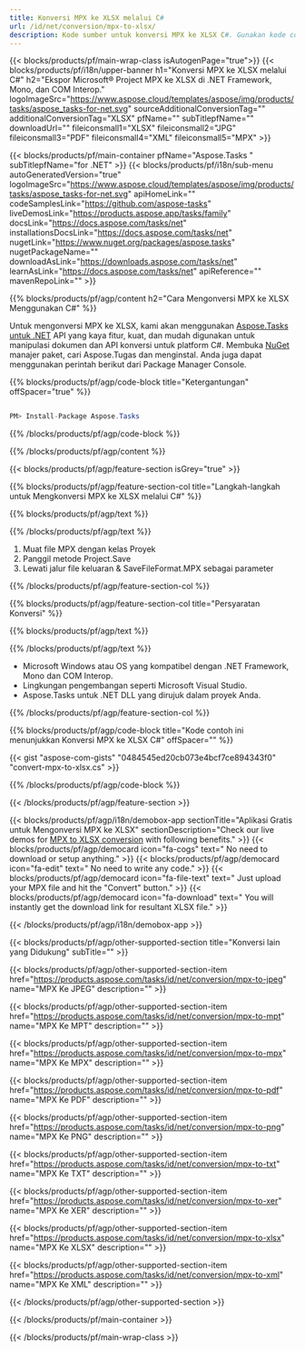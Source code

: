 ```yaml
---
title: Konversi MPX ke XLSX melalui C# 
url: /id/net/conversion/mpx-to-xlsx/ 
description: Kode sumber untuk konversi MPX ke XLSX C#. Gunakan kode contoh API untuk file MPX batch ke konversi XLSX dalam VB.NET Asp.NET atau aplikasi berbasis .NET apa pun.
---
```


{{< blocks/products/pf/main-wrap-class isAutogenPage="true">}}
{{< blocks/products/pf/i18n/upper-banner h1="Konversi MPX ke XLSX melalui C#" h2="Ekspor Microsoft® Project MPX ke XLSX di .NET Framework, Mono, dan COM Interop." logoImageSrc="https://www.aspose.cloud/templates/aspose/img/products/tasks/aspose_tasks-for-net.svg" sourceAdditionalConversionTag="" additionalConversionTag="XLSX" pfName="" subTitlepfName="" downloadUrl="" fileiconsmall1="XLSX" fileiconsmall2="JPG" fileiconsmall3="PDF" fileiconsmall4="XML" fileiconsmall5="MPX" >}}

{{< blocks/products/pf/main-container pfName="Aspose.Tasks " subTitlepfName="for .NET" >}}
{{< blocks/products/pf/i18n/sub-menu autoGeneratedVersion="true" logoImageSrc="https://www.aspose.cloud/templates/aspose/img/products/tasks/aspose_tasks-for-net.svg" apiHomeLink="" codeSamplesLink="https://github.com/aspose-tasks" liveDemosLink="https://products.aspose.app/tasks/family" docsLink="https://docs.aspose.com/tasks/net" installationsDocsLink="https://docs.aspose.com/tasks/net" nugetLink="https://www.nuget.org/packages/aspose.tasks" nugetPackageName="" downloadAsLink="https://downloads.aspose.com/tasks/net" learnAsLink="https://docs.aspose.com/tasks/net" apiReference="" mavenRepoLink="" >}}

{{% blocks/products/pf/agp/content h2="Cara Mengonversi MPX ke XLSX Menggunakan C#" %}}

Untuk mengonversi MPX ke XLSX, kami akan menggunakan
 [Aspose.Tasks untuk .NET](https://products.aspose.com/tasks/net)
 API yang kaya fitur, kuat, dan mudah digunakan untuk manipulasi dokumen dan API konversi untuk platform C#. Membuka
 [NuGet](https://www.nuget.org/packages/aspose.tasks)
 manajer paket, cari
 Aspose.Tugas
 dan menginstal. Anda juga dapat menggunakan perintah berikut dari Package Manager Console.

{{% blocks/products/pf/agp/code-block title="Ketergantungan" offSpacer="true" %}}

```cs

PM> Install-Package Aspose.Tasks

```

{{% /blocks/products/pf/agp/code-block %}}

{{% /blocks/products/pf/agp/content %}}

{{< blocks/products/pf/agp/feature-section isGrey="true" >}}

{{% blocks/products/pf/agp/feature-section-col title="Langkah-langkah untuk Mengkonversi MPX ke XLSX melalui C#" %}}

{{% blocks/products/pf/agp/text %}}

{{% /blocks/products/pf/agp/text %}}

1. Muat file MPX dengan kelas Proyek
1. Panggil metode Project.Save
1. Lewati jalur file keluaran & SaveFileFormat.MPX sebagai parameter

{{% /blocks/products/pf/agp/feature-section-col %}}

{{% blocks/products/pf/agp/feature-section-col title="Persyaratan Konversi" %}}

{{% blocks/products/pf/agp/text %}}

{{% /blocks/products/pf/agp/text %}}

- Microsoft Windows atau OS yang kompatibel dengan .NET Framework, Mono dan COM Interop.
- Lingkungan pengembangan seperti Microsoft Visual Studio.
- Aspose.Tasks untuk .NET DLL yang dirujuk dalam proyek Anda.

{{% /blocks/products/pf/agp/feature-section-col %}}

{{% blocks/products/pf/agp/code-block title="Kode contoh ini menunjukkan Konversi MPX ke XLSX C#" offSpacer="" %}}

{{< gist "aspose-com-gists" "0484545ed20cb073e4bcf7ce894343f0" "convert-mpx-to-xlsx.cs" >}}

{{% /blocks/products/pf/agp/code-block %}}

{{< /blocks/products/pf/agp/feature-section >}}

<!-- aboutfile Starts -->

{{< blocks/products/pf/agp/i18n/demobox-app sectionTitle="Aplikasi Gratis untuk Mengonversi MPX ke XLSX" sectionDescription="Check our live demos for [MPX to XLSX conversion](https://products.aspose.app/tasks/conversion/mpx-to-xlsx) with following benefits." >}}
        {{< blocks/products/pf/agp/democard icon="fa-cogs" text=" No need to download or setup anything." >}}
        {{< blocks/products/pf/agp/democard icon="fa-edit" text=" No need to write any code." >}}
        {{< blocks/products/pf/agp/democard icon="fa-file-text" text=" Just upload your MPX file and hit the \"Convert\" button." >}}
        {{< blocks/products/pf/agp/democard icon="fa-download" text=" You will instantly get the download link for resultant XLSX file." >}}

{{< /blocks/products/pf/agp/i18n/demobox-app >}}

<!-- aboutfile Ends -->

{{< blocks/products/pf/agp/other-supported-section title="Konversi lain yang Didukung" subTitle="" >}}

{{< blocks/products/pf/agp/other-supported-section-item href="https://products.aspose.com/tasks/id/net/conversion/mpx-to-jpeg" name="MPX Ke JPEG" description="" >}}

{{< blocks/products/pf/agp/other-supported-section-item href="https://products.aspose.com/tasks/id/net/conversion/mpx-to-mpt" name="MPX Ke MPT" description="" >}}

{{< blocks/products/pf/agp/other-supported-section-item href="https://products.aspose.com/tasks/id/net/conversion/mpx-to-mpx" name="MPX Ke MPX" description="" >}}

{{< blocks/products/pf/agp/other-supported-section-item href="https://products.aspose.com/tasks/id/net/conversion/mpx-to-pdf" name="MPX Ke PDF" description="" >}}

{{< blocks/products/pf/agp/other-supported-section-item href="https://products.aspose.com/tasks/id/net/conversion/mpx-to-png" name="MPX Ke PNG" description="" >}}

{{< blocks/products/pf/agp/other-supported-section-item href="https://products.aspose.com/tasks/id/net/conversion/mpx-to-txt" name="MPX Ke TXT" description="" >}}

{{< blocks/products/pf/agp/other-supported-section-item href="https://products.aspose.com/tasks/id/net/conversion/mpx-to-xer" name="MPX Ke XER" description="" >}}

{{< blocks/products/pf/agp/other-supported-section-item href="https://products.aspose.com/tasks/id/net/conversion/mpx-to-xlsx" name="MPX Ke XLSX" description="" >}}

{{< blocks/products/pf/agp/other-supported-section-item href="https://products.aspose.com/tasks/id/net/conversion/mpx-to-xml" name="MPX Ke XML" description="" >}}



{{< /blocks/products/pf/agp/other-supported-section >}}

{{< /blocks/products/pf/main-container >}}
    
{{< /blocks/products/pf/main-wrap-class >}}